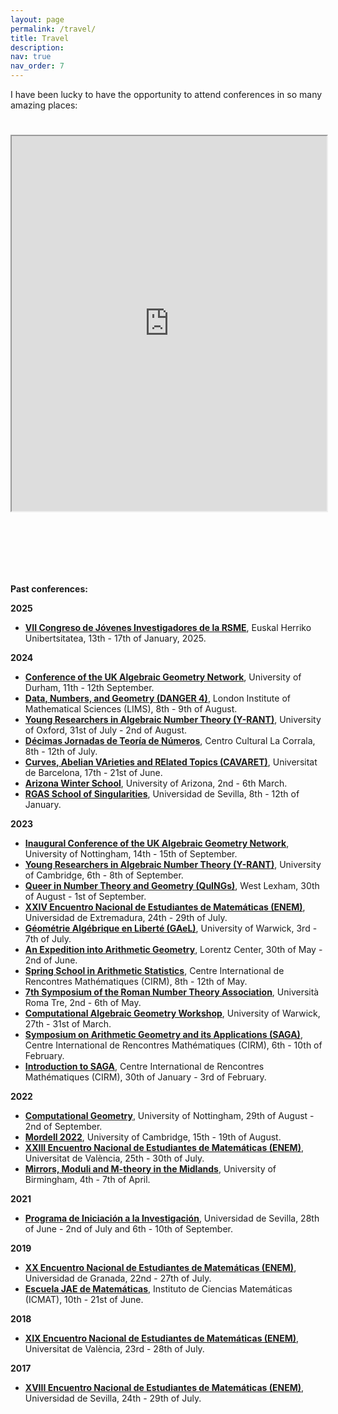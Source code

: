 ```yaml
---
layout: page
permalink: /travel/
title: Travel
description:
nav: true
nav_order: 7
---
```


I have been lucky to have the opportunity to attend conferences in so many amazing places:

<div style="padding-bottom: 100px; padding-top: 25px;">
<iframe src="https://www.google.com/maps/d/u/0/embed?mid=1Ncw7Nk53230Ksm88iNadywhDT4TyXOY&ehbc=2E312F&noprof=1" width='100%' height='600px'></iframe>
</div>
<!--
```geojson
{"type":"FeatureCollection","features":[{"type":"Feature","properties":{"name":"Young Researchers in Algebraic Number Theory","marker-size":"medium","marker-symbol":"circle-stroked","popupContent":"University of Oxford","color":"#0022a8"},"geometry":{"coordinates":[-1.2618500000021982,51.76008282885644],"type":"Point"},"id":0},{"type":"Feature","properties":{"name":"Arizona Winter School","marker-size":"medium","marker-symbol":"circle-stroked","color":"#0022a8"},"geometry":{"coordinates":[-110.9532087288355,32.22941638640397],"type":"Point"},"id":1},{"type":"Feature","properties":{"name":"RGAS School of Singularities","marker-size":"medium","marker-symbol":"circle-stroked","color":"#0022a8"},"geometry":{"coordinates":[-5.9873032711618634,37.359047263899924],"type":"Point"},"id":2},{"type":"Feature","properties":{"name":"Inaugural Conference of the UK Algebraic Geometry Network","marker-size":"medium","marker-symbol":"circle-stroked","color":"#0022a8"},"geometry":{"coordinates":[-1.1922857288347188,52.94054576716863],"type":"Point"},"id":3},{"type":"Feature","properties":{"name":"Young Researchers in Algebraic Number Theory","marker-size":"medium","marker-symbol":"circle-stroked","color":"#0022a8"},"geometry":{"coordinates":[0.10292962069397049,52.20961825190716],"type":"Point"},"id":4},{"type":"Feature","properties":{"name":"Queer in Number Theory and Geometry","marker-size":"medium","marker-symbol":"circle-stroked","color":"#0022a8"},"geometry":{"coordinates":[0.7267890182767189,52.72119333656332],"type":"Point"},"id":5},{"type":"Feature","properties":{"name":"Géometrie Algébrique en Liberté","marker-size":"medium","marker-symbol":"circle-stroked","color":"#0022a8"},"geometry":{"coordinates":[-1.5597556555200924,52.384145529324826],"type":"Point"},"id":6},{"type":"Feature","properties":{"name":"An Expedition into Arithmetic Geometry","marker-size":"medium","marker-symbol":"circle-stroked","color":"#0022a8"},"geometry":{"coordinates":[4.458037809619668,52.16885195358776],"type":"Point"},"id":7},{"type":"Feature","properties":{"name":"Spring School in Arithmetic Statistics","marker-size":"medium","marker-symbol":"circle-stroked","color":"#0022a8"},"geometry":{"coordinates":[5.443061613864899,43.22995736383319],"type":"Point"},"id":8},{"type":"Feature","properties":{"name":"7th Symposium of the Roman Number Theory Association","marker-size":"medium","marker-symbol":"circle-stroked","color":"#0022a8"},"geometry":{"coordinates":[12.49025405080991,41.89446931595731],"type":"Point"},"id":9},{"type":"Feature","properties":{"name":"Mirrors, Moduli and M-theory in the Midlands","marker-size":"medium","marker-symbol":"circle-stroked","color":"#0022a8"},"geometry":{"coordinates":[-1.9304701360220236,52.449141765822276],"type":"Point"},"id":10},{"type":"Feature","properties":{"name":"Data, Numbers, and Geometry","marker-size":"medium","marker-symbol":"circle-stroked","popupContent":"","color":"#0022a8"},"geometry":{"coordinates":[-0.14255996423071338,51.509781028382235],"type":"Point"},"id":11},{"type":"Feature","properties":{"name":"Décimas Jornadas de Teoría de Números","marker-size":"medium","marker-symbol":"circle-stroked","color":"#0022a8"},"geometry":{"coordinates":[-3.708341818941733,40.408083579644796],"type":"Point"},"id":12},{"type":"Feature","properties":{"name":"This is where I am from!","marker-size":"medium","marker-symbol":"star","color":"#fff700"},"geometry":{"coordinates":[-5.6640983288122015,40.96499572480465],"type":"Point"},"id":13},{"type":"Feature","properties":{"name":"Curves, Abelian VArieties and RElated Topics","marker-size":"medium","marker-symbol":"circle-stroked","color":"#0022a8"},"geometry":{"coordinates":[2.163737813491281,41.38661802473777],"type":"Point"},"id":14}]}
```
Let's try a second map:
<iframe width='100%' height='400px' src="https://api.mapbox.com/styles/v1/alvarogohe/cm02jda1d00b101ph2zkxc3yr.html?title=false&access_token=pk.eyJ1IjoiYWx2YXJvZ29oZSIsImEiOiJjbTAyajlobXYwMXczMmpxbDdzcjJmaWd3In0.jA3FKCULSm6xzs4zw6cgKA&zoomwheel=false#4.73/40.01/4.09" title="Travelling Conference" style="border:none;"></iframe>
**These are the conferences I am planning to attend next:**
-->


**Past conferences:**

**2025**
<ul>
<li><a style="font-weight:bold" href="https://jovenes2025.rsme.es/index.html">VII Congreso de Jóvenes Investigadores de la RSME</a>, Euskal Herriko Unibertsitatea, 13th - 17th of January, 2025.</li>
</ul>

**2024**

<ul>
<li><a style="font-weight:bold" href="https://www.ukagnetwork.org/past-activities/durham-september-2024">Conference of the UK Algebraic Geometry Network</a>, University of Durham, 11th - 12th September.</li>
<li><a style="font-weight:bold" href="https://sites.google.com/view/danger4workshop">Data, Numbers, and Geometry (DANGER 4)</a>, London Institute of Mathematical Sciences (LIMS), 8th - 9th of August.</li>
<li><a style="font-weight:bold" href="https://y-rant.github.io/">Young Researchers in Algebraic Number Theory (Y-RANT)</a>, University of Oxford, 31st of July - 2nd of August.</li>
<li><a style="font-weight:bold" href="https://www.icmat.es/es/actualidad/09-07-24-2/">Décimas Jornadas de Teoría de Números</a>, Centro Cultural La Corrala, 8th - 12th of July.</li>
<li><a style="font-weight:bold" href="http://emiliano.ambrosi.perso.math.cnrs.fr/CAVARETpage/Cavaretmain.html">Curves, Abelian VArieties and RElated Topics (CAVARET)</a>, Universitat de Barcelona, 17th - 21st of June.</li>
<li><a style="font-weight:bold" href="https://swc-math.github.io/aws/2024/index.html">Arizona Winter School</a>, University of Arizona, 2nd - 6th March.</li>
<li><a style="font-weight:bold" href="https://sites.google.com/view/sevillargas/rgas-sevilla">RGAS School of Singularities</a>, Universidad de Sevilla, 8th - 12th of January.</li>
</ul>

**2023**

<ul>
<li><a style="font-weight:bold" href="https://www.ukagnetwork.org/past-activities/nottingham-september-2023">Inaugural Conference of the UK Algebraic Geometry Network</a>, University of Nottingham, 14th - 15th of September.</li>
<li><a style="font-weight:bold" href="https://y-rant.github.io/historic/YRANT5/">Young Researchers in Algebraic Number Theory (Y-RANT)</a>, University of Cambridge, 6th - 8th of September.</li>
<li><a style="font-weight:bold" href="https://quings-workshop.github.io/2023/">Queer in Number Theory and Geometry (QuINGs)</a>, West Lexham, 30th of August - 1st of September.</li>
<li><a style="font-weight:bold" href="https://enem.anem.es/2023/">XXIV Encuentro Nacional de Estudiantes de Matemáticas (ENEM)</a>, Universidad de Extremadura, 24th - 29th of July.</li>
<li><a style="font-weight:bold" href="https://sites.google.com/view/gaelxxx/home">Géométrie Algébrique en Liberté (GAeL)</a>, University of Warwick, 3rd - 7th of July.</li>
<li><a style="font-weight:bold" href="https://www.lorentzcenter.nl/an-expedition-into-arithmetic-geometry.html">An Expedition into Arithmetic Geometry</a>, Lorentz Center, 30th of May - 2nd of June.</li>
<li><a style="font-weight:bold" href="https://conferences.cirm-math.fr/2679.html">Spring School in Arithmetic Statistics</a>, Centre International de Rencontres Mathématiques (CIRM), 8th - 12th of May.</li>
<li><a style="font-weight:bold" href="http://www.rnta.eu/7MSRNTA/index.html">7th Symposium of the Roman Number Theory Association</a>, Università Roma Tre, 2nd - 6th of May.</li>
<li><a style="font-weight:bold" href="https://sites.google.com/view/warwickcompalggeom/home">Computational Algebraic Geometry Workshop</a>, University of Warwick, 27th - 31st of March.</li>
<li><a style="font-weight:bold" href="https://conferences.cirm-math.fr/2802.html">Symposium on Arithmetic Geometry and its Applications (SAGA)</a>, Centre International de Rencontres Mathématiques (CIRM), 6th - 10th of February.</li>
<li><a style="font-weight:bold" href="https://conferences.cirm-math.fr/2801.html">Introduction to SAGA</a>, Centre International de Rencontres Mathématiques (CIRM), 30th of January - 3rd of February.</li>
</ul>

**2022**

<ul>
<li><a style="font-weight:bold" href="https://sites.google.com/view/computationalgeometry22/home">Computational Geometry</a>, University of Nottingham, 29th of August - 2nd of September.</li>
<li><a style="font-weight:bold" href="https://talks.cam.ac.uk/talk/index/174734">Mordell 2022</a>, University of Cambridge, 15th - 19th of August.</li>
<li><a style="font-weight:bold" href="https://enem.anem.es/2022/">XXIII Encuentro Nacional de Estudiantes de Matemáticas (ENEM)</a>, Universitat de València, 25th - 30th of July.</li>
<li><a style="font-weight:bold" href="https://sites.google.com/view/m3midlands">Mirrors, Moduli and M-theory in the Midlands</a>, University of Birmingham, 4th - 7th of April.</li>
</ul>

**2021**

<ul>
<li><a style="font-weight:bold" href="https://www.imus.us.es/images/stories/pdf/Call%20PI3%20L29_signed.pdf">Programa de Iniciación a la Investigación</a>, Universidad de Sevilla, 28th of June - 2nd of July and 6th - 10th of September.</li>
</ul>

**2019**

<ul>
<li><a style="font-weight:bold" href="http://enemgranada.anemat.com/xx-enem-2019/">XX Encuentro Nacional de Estudiantes de Matemáticas (ENEM)</a>, Universidad de Granada, 22nd - 27th of July.</li>
<li><a style="font-weight:bold" href="https://www.icmat.es/es/actividades/escuela-jae/programa2019/">Escuela JAE de Matemáticas</a>, Instituto de Ciencias Matemáticas (ICMAT), 10th - 21st of June.</li>
</ul>

**2018**

<ul>
<li><a style="font-weight:bold" href="http://valenem.anemat.com/">XIX Encuentro Nacional de Estudiantes de Matemáticas (ENEM)</a>, Universitat de València, 23rd - 28th of July.</li>
</ul>

**2017**

<ul>
<li><a style="font-weight:bold" href="http://enemsevilla.anemat.com/">XVIII Encuentro Nacional de Estudiantes de Matemáticas (ENEM)</a>, Universidad de Sevilla, 24th - 29th of July.</li>
</ul>
